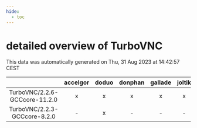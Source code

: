 ```yaml
---
hide:
  - toc
---
```


detailed overview of TurboVNC
=============================


This data was automatically generated on Thu, 31 Aug 2023 at 14:42:57 CEST  

| |accelgor|doduo|donphan|gallade|joltik|skitty|swalot|victini|
| :---: | :---: | :---: | :---: | :---: | :---: | :---: | :---: | :---: |
|TurboVNC/2.2.6-GCCcore-11.2.0|x|x|x|x|x|x|x|x|
|TurboVNC/2.2.3-GCCcore-8.2.0|-|x|-|-|-|-|x|-|
